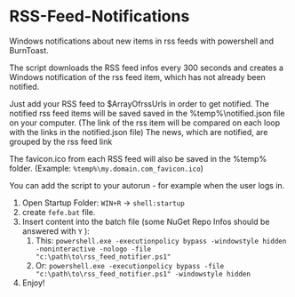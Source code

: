 # RSS-Feed-Notifications
Windows notifications about new items in rss feeds with powershell and BurnToast.

The script downloads the RSS feed infos every 300 seconds and creates a Windows notification of the rss feed item, which has not already been notified.

Just add your RSS feed to $ArrayOfrssUrls in order to get notified.
The notified rss feed items will be saved saved in the %temp%\notified.json file on your computer. 
(The link of the rss item will be compared on each loop with the links in the notified.json file)
The news, which are notified, are grouped by the rss feed link

The favicon.ico from each RSS feed will also be saved in the %temp% folder. (Example: `%temp%\my.domain.com_favicon.ico`)

You can add the script to your autorun - for example when the user logs in.

1. Open Startup Folder: `WIN+R` -> `shell:startup`
2. create `fefe.bat` file.
3. Insert content into the batch file (some NuGet Repo Infos should be answered with `Y` ): 
   1. This: `powershell.exe -executionpolicy bypass -windowstyle hidden -noninteractive -nologo -file "c:\path\to\rss_feed_notifier.ps1"`
   2. Or: `powershell.exe -executionpolicy bypass -file "c:\path\to\rss_feed_notifier.ps1" -windowstyle hidden`
4. Enjoy!

